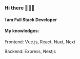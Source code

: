### Hi there 👋👋👋
#### **I am Full Stack Developer**
#### My knowledges: 
  Frontend: Vue.js, React, Nuxt, Next
  
  Backend: Express, Nestjs
  
